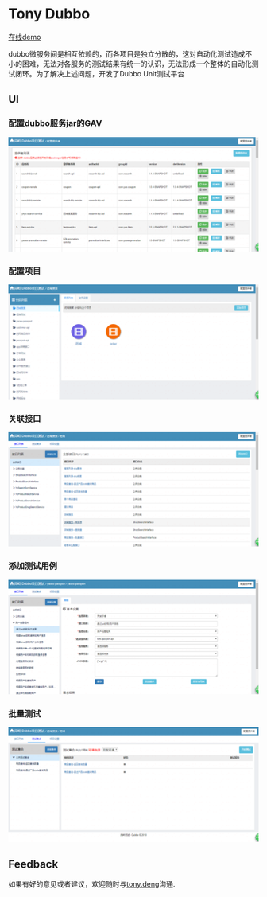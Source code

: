 # Tony Dubbo

[在线demo][demo]

dubbo微服务间是相互依赖的，而各项目是独立分散的，这对自动化测试造成不小的困难，无法对各服务的测试结果有统一的认识，无法形成一个整体的自动化测试闭环。为了解决上述问题，开发了Dubbo Unit测试平台

## UI

### 配置dubbo服务jar的GAV
![tony-dubbo](../images/tony-dubbo/1.png)
### 配置项目
![tony-dubbo](../images/tony-dubbo/2.png)
### 关联接口
![tony-dubbo](../images/tony-dubbo/3.png)
### 添加测试用例
![tony-dubbo](../images/tony-dubbo/4.png)
### 批量测试
![tony-dubbo](../images/tony-dubbo/5.png)

## Feedback

如果有好的意见或者建议，欢迎随时与[tony.deng][mail]沟通.

 [mail]: mailto:dz_005@163.com
 [demo]: http://dubbo.dengzhi.vip/view/dubbo/providerList
